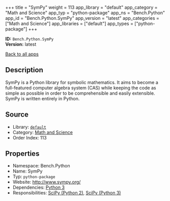 ﻿+++
title = "SymPy"
weight = 113
app_library = "default"
app_category = "Math and Science"
app_typ = "python-package"
app_ns = "Bench.Python"
app_id = "Bench.Python.SymPy"
app_version = "latest"
app_categories = ["Math and Science"]
app_libraries = ["default"]
app_types = ["python-package"]
+++

**ID:** `Bench.Python.SymPy`  
**Version:** latest  
<!--more-->

[Back to all apps](/apps/)

## Description
SymPy is a Python library for symbolic mathematics.
It aims to become a full-featured computer algebra system (CAS) while keeping the code as simple as possible in order to be comprehensible and easily extensible. SymPy is written entirely in Python.

## Source

* Library: [`default`](/app_libraries/default)
* Category: [Math and Science](/app_categories/math-and-science)
* Order Index: 113

## Properties

* Namespace: Bench.Python
* Name: SymPy
* Typ: `python-package`
* Website: <http://www.sympy.org/>
* Dependencies: [Python 3](/apps/Bench.Python3)
* Responsibilities: [SciPy (Python 2)](/apps/Bench.Python2.SciPy), [SciPy (Python 3)](/apps/Bench.Python3.SciPy)

